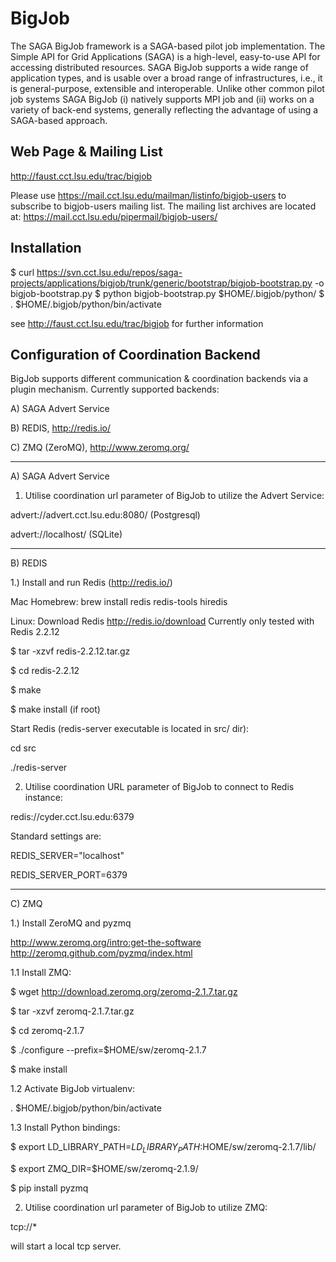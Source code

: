 BigJob  
=============

The SAGA BigJob framework is a SAGA-based pilot job implementation. The  Simple API for Grid Applications (SAGA) is a high-level, easy-to-use API for accessing distributed resources. SAGA BigJob supports a wide range of application types, and is usable over a broad range of infrastructures, i.e., it is general-purpose, extensible and interoperable. Unlike other common pilot job systems SAGA BigJob 
(i) natively supports MPI job and 
(ii) works on a variety of back-end systems, generally reflecting the advantage of using a SAGA-based approach. 



Web Page & Mailing List
-------------

http://faust.cct.lsu.edu/trac/bigjob

Please use  https://mail.cct.lsu.edu/mailman/listinfo/bigjob-users to subscribe to bigjob-users mailing list. The mailing list archives are located at:  https://mail.cct.lsu.edu/pipermail/bigjob-users/

Installation
-------------

$ curl https://svn.cct.lsu.edu/repos/saga-projects/applications/bigjob/trunk/generic/bootstrap/bigjob-bootstrap.py -o bigjob-bootstrap.py
$ python bigjob-bootstrap.py $HOME/.bigjob/python/
$ . $HOME/.bigjob/python/bin/activate

see http://faust.cct.lsu.edu/trac/bigjob for further information


Configuration of Coordination Backend
-------------------------------------

BigJob supports different communication & coordination backends via a plugin mechanism.
Currently supported backends:

A) SAGA Advert Service

B) REDIS, http://redis.io/

C) ZMQ (ZeroMQ), http://www.zeromq.org/

***************************************************************************
A) SAGA Advert Service

1) Utilise coordination url parameter of BigJob to utilize the Advert Service:

advert://advert.cct.lsu.edu:8080/ (Postgresql)

advert://localhost/ (SQLite)


***************************************************************************
B) REDIS

1.) Install and run Redis (http://redis.io/)

Mac Homebrew:
brew install redis redis-tools hiredis

Linux:
Download Redis http://redis.io/download
Currently only tested with Redis 2.2.12

$ tar -xzvf redis-2.2.12.tar.gz

$ cd redis-2.2.12
 
$ make

$ make install (if root)


Start Redis (redis-server executable is located in src/ dir):

cd src

./redis-server


2) Utilise coordination URL parameter of BigJob to connect to Redis instance:

redis://cyder.cct.lsu.edu:6379

Standard settings are:

REDIS_SERVER="localhost"

REDIS_SERVER_PORT=6379



***************************************************************************
C) ZMQ

1.) Install ZeroMQ and pyzmq

http://www.zeromq.org/intro:get-the-software
http://zeromq.github.com/pyzmq/index.html

1.1 Install ZMQ:

$ wget http://download.zeromq.org/zeromq-2.1.7.tar.gz

$ tar -xzvf zeromq-2.1.7.tar.gz

$ cd zeromq-2.1.7

$ ./configure --prefix=$HOME/sw/zeromq-2.1.7

$ make install


1.2 Activate BigJob virtualenv:

. $HOME/.bigjob/python/bin/activate

1.3 Install Python bindings:

$ export LD_LIBRARY_PATH=$LD_LIBRARY_PATH:$HOME/sw/zeromq-2.1.7/lib/

$ export ZMQ_DIR=$HOME/sw/zeromq-2.1.9/

$ pip install pyzmq


2) Utilise coordination url parameter of BigJob to utilize ZMQ:

tcp://*

will start a local tcp server.
